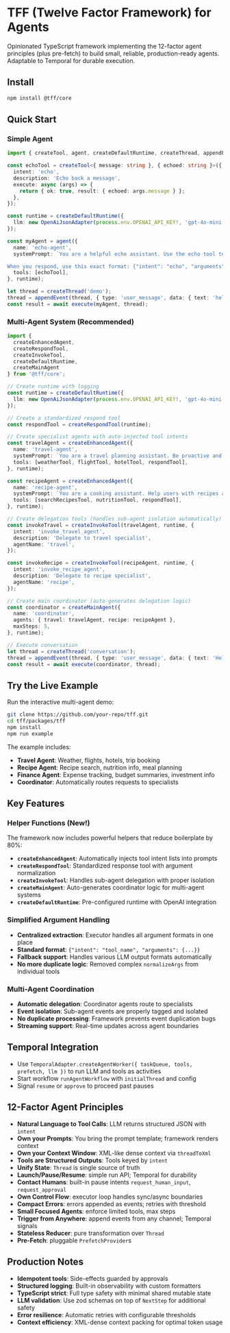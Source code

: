 # TFF (Twelve Factor Framework) for Agents

Opinionated TypeScript framework implementing the 12-factor agent principles (plus pre-fetch) to build small, reliable, production-ready agents. Adaptable to Temporal for durable execution.

## Install

```bash
npm install @tff/core
```

## Quick Start

### Simple Agent

```ts
import { createTool, agent, createDefaultRuntime, createThread, appendEvent, execute } from '@tff/core';

const echoTool = createTool<{ message: string }, { echoed: string }>({
  intent: 'echo',
  description: 'Echo back a message',
  execute: async (args) => {
    return { ok: true, result: { echoed: args.message } };
  },
});

const runtime = createDefaultRuntime({
  llm: new OpenAiJsonAdapter(process.env.OPENAI_API_KEY!, 'gpt-4o-mini'),
});

const myAgent = agent({
  name: 'echo-agent',
  systemPrompt: `You are a helpful echo assistant. Use the echo tool to respond to messages.

When you respond, use this exact format: {"intent": "echo", "arguments": {"message": "your echoed message"}}`,
  tools: [echoTool],
}, runtime);

let thread = createThread('demo');
thread = appendEvent(thread, { type: 'user_message', data: { text: 'hello world' } });
const result = await execute(myAgent, thread);
```

### Multi-Agent System (Recommended)

```ts
import {
  createEnhancedAgent,
  createRespondTool,
  createInvokeTool,
  createDefaultRuntime,
  createMainAgent
} from '@tff/core';

// Create runtime with logging
const runtime = createDefaultRuntime({
  llm: new OpenAiJsonAdapter(process.env.OPENAI_API_KEY!, 'gpt-4o-mini'),
});

// Create a standardized respond tool
const respondTool = createRespondTool(runtime);

// Create specialist agents with auto-injected tool intents
const travelAgent = createEnhancedAgent({
  name: 'travel-agent',
  systemPrompt: `You are a travel planning assistant. Be proactive and use your tools to help users plan trips.`,
  tools: [weatherTool, flightTool, hotelTool, respondTool],
}, runtime);

const recipeAgent = createEnhancedAgent({
  name: 'recipe-agent',
  systemPrompt: `You are a cooking assistant. Help users with recipes and meal planning.`,
  tools: [searchRecipesTool, nutritionTool, respondTool],
}, runtime);

// Create delegation tools (handles sub-agent isolation automatically)
const invokeTravel = createInvokeTool(travelAgent, runtime, {
  intent: 'invoke_travel_agent',
  description: 'Delegate to travel specialist',
  agentName: 'travel',
});

const invokeRecipe = createInvokeTool(recipeAgent, runtime, {
  intent: 'invoke_recipe_agent',
  description: 'Delegate to recipe specialist',
  agentName: 'recipe',
});

// Create main coordinator (auto-generates delegation logic)
const coordinator = createMainAgent({
  name: 'coordinator',
  agents: { travel: travelAgent, recipe: recipeAgent },
  maxSteps: 5,
}, runtime);

// Execute conversation
let thread = createThread('conversation');
thread = appendEvent(thread, { type: 'user_message', data: { text: 'Help me plan a trip to Paris' } });
const result = await execute(coordinator, thread);
```

## Try the Live Example

Run the interactive multi-agent demo:

```bash
git clone https://github.com/your-repo/tff.git
cd tff/packages/tff
npm install
npm run example
```

The example includes:
- **Travel Agent**: Weather, flights, hotels, trip booking
- **Recipe Agent**: Recipe search, nutrition info, meal planning
- **Finance Agent**: Expense tracking, budget summaries, investment info
- **Coordinator**: Automatically routes requests to specialists

## Key Features

### Helper Functions (New!)
The framework now includes powerful helpers that reduce boilerplate by 80%:

- **`createEnhancedAgent`**: Automatically injects tool intent lists into prompts
- **`createRespondTool`**: Standardized response tool with argument normalization
- **`createInvokeTool`**: Handles sub-agent delegation with proper isolation
- **`createMainAgent`**: Auto-generates coordinator logic for multi-agent systems
- **`createDefaultRuntime`**: Pre-configured runtime with OpenAI integration

### Simplified Argument Handling
- **Centralized extraction**: Executor handles all argument formats in one place
- **Standard format**: `{"intent": "tool_name", "arguments": {...}}`
- **Fallback support**: Handles various LLM output formats automatically
- **No more duplicate logic**: Removed complex `normalizeArgs` from individual tools

### Multi-Agent Coordination
- **Automatic delegation**: Coordinator agents route to specialists
- **Event isolation**: Sub-agent events are properly tagged and isolated
- **No duplicate processing**: Framework prevents event duplication bugs
- **Streaming support**: Real-time updates across agent boundaries

## Temporal Integration

- Use `TemporalAdapter.createAgentWorker({ taskQueue, tools, prefetch, llm })` to run LLM and tools as activities
- Start workflow `runAgentWorkflow` with `initialThread` and config
- Signal `resume` or `approve` to proceed past pauses

## 12-Factor Agent Principles

- **Natural Language to Tool Calls**: LLM returns structured JSON with `intent`
- **Own your Prompts**: You bring the prompt template; framework renders context
- **Own your Context Window**: XML-like dense context via `threadToXml`
- **Tools are Structured Outputs**: Tools keyed by `intent`
- **Unify State**: `Thread` is single source of truth
- **Launch/Pause/Resume**: simple run API; Temporal for durability
- **Contact Humans**: built-in pause intents `request_human_input`, `request_approval`
- **Own Control Flow**: executor loop handles sync/async boundaries
- **Compact Errors**: errors appended as events; retries with threshold
- **Small Focused Agents**: enforce limited tools, max steps
- **Trigger from Anywhere**: append events from any channel; Temporal signals
- **Stateless Reducer**: pure transformation over `Thread`
- **Pre-Fetch**: pluggable `PrefetchProvider`s

## Production Notes

- **Idempotent tools**: Side-effects guarded by approvals
- **Structured logging**: Built-in observability with custom formatters
- **TypeScript strict**: Full type safety with minimal shared mutable state
- **LLM validation**: Use zod schemas on top of `NextStep` for additional safety
- **Error resilience**: Automatic retries with configurable thresholds
- **Context efficiency**: XML-dense context packing for optimal token usage